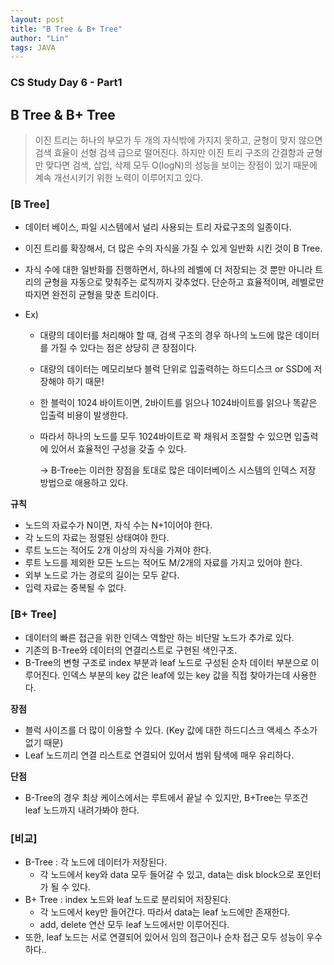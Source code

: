 ```yaml
---
layout: post
title: "B Tree & B+ Tree"
author: "Lin"
tags: JAVA
---
```

### CS Study Day 6 - Part1

## B Tree & B+ Tree

> 이진 트리는 하나의 부모가 두 개의 자식밖에 가지지 못하고, 균형이 맞지 않으면 검색 효율이 선형 검색 급으로 떨어진다. 하지만 이진 트리 구조의 간결함과 균형만 맞다면 검색, 삽입, 삭제 모두 O(logN)의 성능을 보이는 장점이 있기 때문에 계속 개선시키기 위한 노력이 이루어지고 있다.



### [B Tree]

- 데이터 베이스, 파일 시스템에서 널리 사용되는 트리 자료구조의 일종이다.

- 이진 트리를 확장해서, 더 많은 수의 자식을 가질 수 있게 일반화 시킨 것이 B Tree.

- 자식 수에 대한 일반화를 진행하면서, 하나의 레벨에 더 저장되는 것 뿐만 아니라 트리의 균형을 자동으로 맞춰주는 로직까지 갖추었다. 단순하고 효율적이며, 레벨로만 따지면 완전히 균형을 맞춘 트리이다.

- Ex)

  - 대량의 데이터를 처리해야 할 때, 검색 구조의 경우 하나의 노드에 많은 데이터를 가질 수 있다는 점은 상당히 큰 장점이다. 

  - 대량의 데이터는 메모리보다 블럭 단위로 입출력하는 하드디스크 or SSD에 저장해야 하기 때문!

  - 한 블럭이 1024 바이트이면, 2바이트를 읽으나 1024바이트를 읽으나 똑같은 입출력 비용이 발생한다. 

  - 따라서 하나의 노드를 모두 1024바이트로 꽉 채워서 조절할 수 있으면 입출력에 있어서 효율적인 구성을 갖출 수 있다.

    -> B-Tree는 이러한 장점을 토대로 많은 데이터베이스 시스템의 인덱스 저장 방법으로 애용하고 있다. 



**규칙**

- 노드의 자료수가 N이면, 자식 수는 N+1이어야 한다.
- 각 노드의 자료는 정렬된 상태여야 한다.
- 루트 노드는 적어도 2개 이상의 자식을 가져야 한다.
- 루트 노드를 제외한 모든 노드는 적어도 M/2개의 자료를 가지고 있어야 한다.
- 외부 노드로 가는 경로의 길이는 모두 같다.
- 입력 자료는 중복될 수 없다. 



### [B+ Tree]

- 데이터의 빠른 접근을 위한 인덱스 역할만 하는 비단말 노드가 추가로 있다. 
- 기존의 B-Tree와 데이터의 연결리스트로 구현된 색인구조.
- B-Tree의 변형 구조로 index 부분과 leaf 노드로 구성된 순차 데이터 부분으로 이루어진다. 인덱스 부분의 key 값은 leaf에 있는 key 값을 직접 찾아가는데 사용한다.



**장점**

- 블럭 사이즈를 더 많이 이용할 수 있다. (Key 값에 대한 하드디스크 액세스 주소가 없기 때문)
- Leaf 노드끼리 연결 리스트로 연결되어 있어서 범위 탐색에 매우 유리하다.



**단점**

- B-Tree의 경우 최상 케이스에서는 루트에서 끝날 수 있지만, B+Tree는 무조건 leaf 노드까지 내려가봐야 한다.



### [비교]

- B-Tree : 각 노드에 데이터가 저장된다.
  - 각 노드에서 key와 data 모두 들어갈 수 있고, data는 disk block으로 포인터가 될 수 있다.
- B+ Tree : index 노드와 leaf 노드로 분리되어 저장된다.
  - 각 노드에서 key만 들어간다. 따라서 data는 leaf 노드에만 존재한다.
  - add, delete 연산 모두 leaf 노드에서만 이루어진다.
- 또한, leaf 노드는 서로 연결되어 있어서 임의 접근이나 순차 접근 모두 성능이 우수하다..